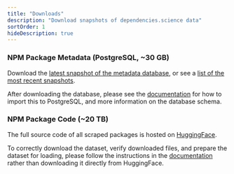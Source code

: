```yaml
---
title: "Downloads"
description: "Download snapshots of dependencies.science data"
sortOrder: 1
hideDescription: true
--- 
```


### NPM Package Metadata (PostgreSQL, ~30 GB)

Download the [latest snapshot of the metadata database](https://downloads.dependencies.science/metadata/latest.tar), or see a [list of the most recent snapshots](https://downloads.dependencies.science/metadata/).

After downloading the database, please see the [documentation](/setup/#metadata-of-the-npm-ecosystem) for how to import this to PostgreSQL, and more information on the database schema.

### NPM Package Code (~20 TB)

The full source code of all scraped packages is hosted on [HuggingFace](https://huggingface.co/datasets/nuprl/npm-follower-data).

To correctly download the dataset, verify downloaded files, and prepare the dataset for loading, please follow the instructions in the [documentation](/setup/#source-code-of-npm-packages) rather than downloading it directly from HuggingFace.
